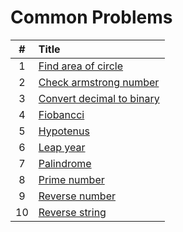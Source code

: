 # Common Problems

  | # | Title |
  | :---: | :--- |
   1 | [Find area of circle](https://github.com/ashishdotme/code.ashish.me/blob/master/common\01-find-area-of-circle.js) |
 2 | [Check armstrong number](https://github.com/ashishdotme/code.ashish.me/blob/master/common\02-check-armstrong-number.js) |
 3 | [Convert decimal to binary](https://github.com/ashishdotme/code.ashish.me/blob/master/common\03-convert-decimal-to-binary.js) |
 4 | [Fiobancci](https://github.com/ashishdotme/code.ashish.me/blob/master/common\04-fiobancci.js) |
 5 | [Hypotenus](https://github.com/ashishdotme/code.ashish.me/blob/master/common\05-hypotenus.js) |
 6 | [Leap year](https://github.com/ashishdotme/code.ashish.me/blob/master/common\06-leap-year.js) |
 7 | [Palindrome](https://github.com/ashishdotme/code.ashish.me/blob/master/common\07-palindrome.js) |
 8 | [Prime number](https://github.com/ashishdotme/code.ashish.me/blob/master/common\08-prime-number.js) |
 9 | [Reverse number](https://github.com/ashishdotme/code.ashish.me/blob/master/common\09-reverse-number.js) |
 10 | [Reverse string](https://github.com/ashishdotme/code.ashish.me/blob/master/common\10-reverse-string.js) |
